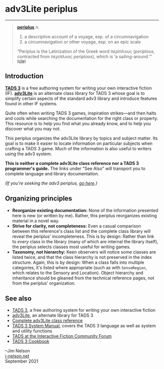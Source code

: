 ---
---
# adv3Lite periplus

------------------------------------------------------------------------

> **[periplus](https://www.thefreedictionary.com/periplus)** *n.*
>
> 1.  a descriptive account of a voyage, esp. of a circumnavigation
> 2.  a circumnavigation or other voyage, esp. on an epic scale
>
>   
> “Periplus is the Latinization of the Greek word περίπλους
> (*periplous*, contracted from περίπλοος *periploos*), which is ‘a
> sailing-around.’”
> <a href="https://en.wikipedia.org/wiki/Periplus#Etymology"
> style="font-size: smaller">(cite)</a>

## Introduction

**<a href="https://www.tads.org" target="_blank">TADS 3</a>** is a free
authoring system for writing your own interactive fiction (IF).
**<a href="https://users.ox.ac.uk/~manc0049/TADSGuide/adv3Lite.html"
target="_blank">adv3Lite</a>** is an alternate class library for TADS 3
whose goal is to simplify certain aspects of the standard adv3 library
and introduce features found in other IF systems.

Quite often when writing TADS 3 games, inspiration strikes—and then
halts and cools while searching the documentation for the right class or
property. This resource is to help you find what you already know, and
to help you discover what you may not.

This periplus organizes the adv3Lite library by topics and subject
matter. Its goal is to make it easier to locate information on
particular subjects when crafting a TADS 3 game. Much of the information
is also useful to writers using the adv3 system.

**This is neither a complete adv3Lite class reference nor a TADS 3
programmer's guide.** The links under "See Also" will transport you to
complete language and library documentation.

*(If you're seeking the adv3 periplus,
<a href="../adv3/index.html" target="_blank">go here</a>.)*

## Organizing principles

- **Reorganize existing documentation:** None of the information
  presented here is new (or written by me). Rather, this periplus
  reorganizes existing material in a novel way.
- **Strive for clarity, not completeness:** Even a casual comparison
  between this reference's class list and the complete class library
  will reveal the periplus' incompleteness. This is by design: Rather
  than link to *every* class in the library (many of which are internal
  the library itself), the periplus selects classes most useful for
  writing games.
- **Taxonomy, not hierarchy:** Keen observers will notice some classes
  are listed twice, and that the class hierarchy is not preserved in the
  index structure. Again, this is by design: When a class falls into
  multiple categories, it's listed where appropriate (such as with
  `SenseRegion`, which relates to the Sensory and Location). Object
  hierarchy and inheritance should be gleaned from the technical
  reference pages, not from the periplus' organization.

## See also

- <a href="https://www.tads.org" target="_blank">TADS 3</a>, a free
  authoring system for writing your own interactive fiction
- <a href="https://users.ox.ac.uk/~manc0049/TADSGuide/adv3Lite.html"
  target="_blank">adv3Lite</a>, an alternate library for TADS 3
- <a href="libref/index.html" target="_blank">Complete adv3Lite class
  reference</a>
- <a href="https://www.tads.org/t3doc/doc/sysman/toc.html"
  target="_blank">TADS 3 System Manual</a>, covers the TADS 3 language
  as well as system and utility functions
- <a href="https://intfiction.org/c/authoring/tads/20"
  target="_blank">TADS at the Interactive Fiction Community Forum</a>
- [TADS 3 Cookbook](https://github.com/jimbonator/tads-cookbook/wiki)

–Jim Nelson  
[j-nelson.net](https://j-nelson.net)  
September 2021
